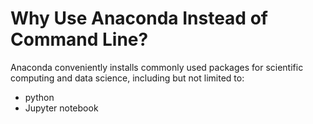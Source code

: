 # Why Use Anaconda Instead of Command Line?

Anaconda conveniently installs commonly used packages for scientific computing and data science, including but not limited to:
- python
- Jupyter notebook
